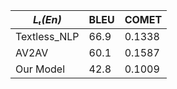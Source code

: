 | *Lₜ(En)*    | **BLEU** | **COMET** |
|------------|---------|---------|
| Textless_NLP | 66.9    | 0.1338  |
| AV2AV       | 60.1    | 0.1587  |
| Our Model   | 42.8    | 0.1009  |

